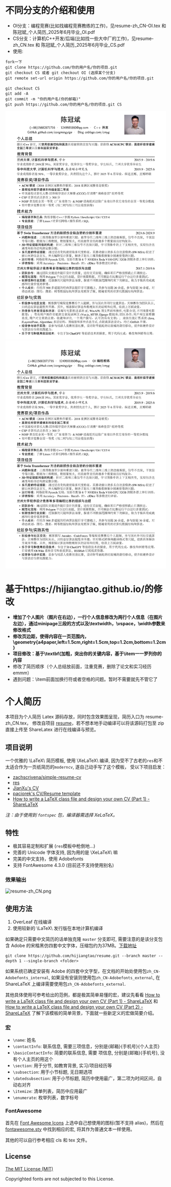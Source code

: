 # 不同分支的介绍和使用
- OI分支：编程竞赛(比如找编程竞赛教练的工作)，见resume-zh_CN-OI.tex 和 陈冠斌_个人简历_2025年6月毕业_OI.pdf
- CS分支：计算机C++开发/后端(比如找一些大中厂的工作)，见resume-zh_CN.tex 和 陈冠斌_个人简历_2025年6月毕业_CS.pdf
- 使用:
````
fork一下
git clone https://github.com/你的用户名/你的项目.git
git checkout CS 或者 git checkout OI (选择某个分支)
git remote set-url origin https://github.com/你的用户名/你的项目.git

git checkout CS
git add -A
git commit -m "你的用户名(你的邮箱)"
git push https://github.com/你的用户名/你的项目.git CS

````
![陈冠斌_个人简历_2025年6月毕业_CS](陈冠斌_个人简历_2025年6月毕业_CS.png)
![陈冠斌_个人简历_2025年6月毕业_OI](陈冠斌_个人简历_2025年6月毕业_OI.png)

# 基于https://hijiangtao.github.io/的修改

- **增加了个人图片（图片在右边），一行个人信息修改为两行个人信息（在图片左边），通过minipage三段的方式以及\textwidth，\vspace，\width参数来修改格式**
- **修改页边距，使得内容在一页范围内，\geometry{a4paper,left=1.5cm,right=1.5cm,top=1.2cm,bottom=1.2cm}**
- **项目修改：基于\textbf{加粗，突出你的关键内容，基于\item一一罗列你的内容**
- 修改了简历顺序（个人总结放前面，注重竞赛，删除了论文和实习经历emmm）
- 遇到问题：\item前面加换行符或者空格的问题。暂时不需要就先不管它了



# 个人简历

本项目为个人简历 Latex 源码存放，同时包含效果图呈现，简历入口为 resume-zh_CN.tex， 修改自项目 [resume](https://github.com/billryan/resume/)，若不想本地手动编译可以将该源码打包至 zip 直接上传至 ShareLatex 进行在线编译与预览。

## 项目说明

一个优雅的 \LaTeX\ 简历模板, 使用 \XeLaTeX\ 编译, 因为受不了古老的`res`和不太适合作为一页纸简历的`moderncv`, 遂自己动手写了这个模板， 受以下项目启发：

- [zachscrivena/simple-resume-cv](https://github.com/zachscrivena/simple-resume-cv)
- [res](https://www.ctan.org/pkg/res)
- [JianXu's CV](http://www.jianxu.net/en/files/JianXu_CV.pdf)
- [paciorek's CV/Resume template](http://www.stat.berkeley.edu/~paciorek/computingTips/Latex_template_creating_CV_.html)
- [How to write a LaTeX class file and design your own CV (Part 1) - ShareLaTeX](https://www.sharelatex.com/blog/2011/03/27/how-to-write-a-latex-class-file-and-design-your-own-cv.html)

*注：由于使用到 `fontspec` 包，编译器需选择 XeLaTeX。*

## 特性

- 极其容易定制和扩展 (`res`模板中枪倒地...)
- 完善的 Unicode 字体支持, 因为用的是 \XeLaTeX\ 嘛
- 完美的中文支持，使用 Adobefonts
- 支持 FontAwesome 4.3.0 (目前还不支持使用别名)

### 效果输出

![resume-zh_CN.png](./resume.preview.png)

## 使用方法

1. OverLeaf 在线编译
2. 使用较新的 \LaTeX\ 发行版在本地计算机编译

如果确定只需要中文简历的话单独克隆 `master` 分支即可, 需要注意的是该分支包含 Adobe 的宋楷黑仿四套中文字体，压缩包约为37MB。[下载地址](https://github.com/hijiangtao/resume/releases)

```
git clone https://github.com/hijiangtao/resume.git --branch master --depth 1 --single-branch <folder>
```

如果系统已确定安装有 Adobe 的四套中文字型，在文档的开始处使用包`zh_CN-Adobefonts_internal`, 如果没有安装则使用包`zh_CN-Adobefonts_external`, 在 ShareLaTeX 上编译需要使用包`zh_CN-Adobefonts_external`.

其他具体使用可参考给出的范例，都是极其简单易懂的宏，建议先看看 [How to write a LaTeX class file and design your own CV (Part 1) - ShareLaTeX](https://www.sharelatex.com/blog/2011/03/27/how-to-write-a-latex-class-file-and-design-your-own-cv.html) 和 [How to write a LaTeX class file and design your own CV (Part 2) - ShareLaTeX](https://www.sharelatex.com/blog/2013/06/28/how-to-write-a-latex-class-file-and-design-your-own-cv.html) 了解下该模板的简单背景，下面就一些新定义的宏做简要介绍。

### 宏

- `\name`: 姓名
- `\contactInfo`: 联系信息, 需要三项信息，分别是{邮箱}{手机号}{个人主页}
- `\basicContactInfo`: 简要的联系信息, 需要 项信息, 分别是{邮箱}{手机号}, 没有个人主页的用这个
- `\section`: 用于分节, 如教育背景, 实习/项目经历等
- `\subsection`: 用于小节标题, 无日期选项
- `\datedsubsection`: 用于小节标题, 简历中使用最广，第二项为时间区间，自动右对齐
- `\itemize`: 清单列表，简历中应用最广
- `\enumerate`: 枚举列表，数字标号

### FontAwesome

首先在 [Font Awesome Icons](http://fortawesome.github.io/Font-Awesome/icons/) 上选中自己想使用的图标(暂不支持 alias)，然后在 [fontawesome.sty](https://github.com/billryan/resume/blob/zh_CN/fontawesome.sty) 中找到相应的宏, 将其作为普通文本一样使用。

其他的可以自行参考相应 cls 和 tex 文件。

## License

[The MIT License (MIT)](http://opensource.org/licenses/MIT)

Copyrighted fonts are not subjected to this License.
